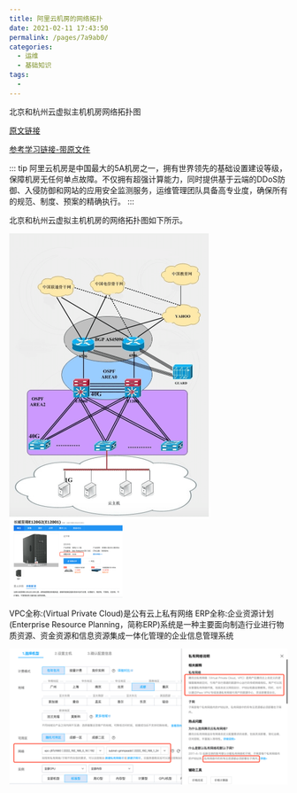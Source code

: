 ```yaml
---
title: 阿里云机房的网络拓扑
date: 2021-02-11 17:43:50
permalink: /pages/7a9ab0/
categories:
  - 运维
  - 基础知识
tags:
  - 
---
```



北京和杭州云虚拟主机机房网络拓扑图

[原文链接](https://help.aliyun.com/knowledge_detail/44600.html)

[参考学习链接-带原文件](https://www.bilibili.com/read/cv9113011/)


::: tip
阿里云机房是中国最大的5A机房之一，拥有世界领先的基础设置建设等级，保障机房无任何单点故障。不仅拥有超强计算能力，同时提供基于云端的DDoS防御、入侵防御和网站的应用安全监测服务，运维管理团队具备高专业度，确保所有的规范、制度、预案的精确执行。
:::

北京和杭州云虚拟主机机房的网络拓扑图如下所示。



<img src="./minilet/image-20210211175135356.png" alt="image-20210211175135356" style="zoom:50%;" />



<img src="./minilet/image-20210211175012813.png" alt="image-20210211175012813" style="zoom:20%;" />



VPC全称:(Virtual Private Cloud)是公有云上私有网络
ERP全称:企业资源计划(Enterprise Resource Planning，简称ERP)系统是一种主要面向制造行业进行物质资源、资金资源和信息资源集成一体化管理的企业信息管理系统



<img src="./minilet/image-20210212104258786.png" alt="image-20210212104258786" style="zoom:50%;" />




